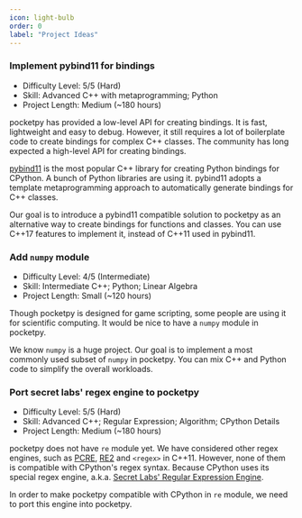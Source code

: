 ```yaml
---
icon: light-bulb
order: 0
label: "Project Ideas"
---
```


### Implement pybind11 for bindings

+ Difficulty Level: 5/5 (Hard)
+ Skill: Advanced C++ with metaprogramming; Python
+ Project Length: Medium (~180 hours)

pocketpy has provided a low-level API for creating bindings. It is fast, lightweight and easy to debug.
However, it still requires a lot of boilerplate code to create bindings for complex C++ classes.
The community has long expected a high-level API for creating bindings.

[pybind11](https://github.com/pybind/pybind11)
is the most popular C++ library for creating Python bindings for CPython. A bunch of Python libraries are using it. pybind11 adopts a template metaprogramming approach to automatically generate bindings for C++ classes.

Our goal is to introduce a pybind11 compatible solution to pocketpy as an alternative way to create bindings
for functions and classes.
You can use C\+\+17 features to implement it, instead of C++11 used in pybind11.

### Add `numpy` module

+ Difficulty Level: 4/5 (Intermediate)
+ Skill: Intermediate C++; Python; Linear Algebra
+ Project Length: Small (~120 hours)

Though pocketpy is designed for game scripting,
some people are using it for scientific computing.
It would be nice to have a `numpy` module in pocketpy.

We know `numpy` is a huge project.
Our goal is to implement a most commonly used subset of `numpy` in pocketpy.
You can mix C++ and Python code to simplify the overall workloads.

### Port secret labs' regex engine to pocketpy

+ Difficulty Level: 5/5 (Hard)
+ Skill: Advanced C++; Regular Expression; Algorithm; CPython Details
+ Project Length: Medium (~180 hours)

pocketpy does not have `re` module yet.
We have considered other regex engines, such as [PCRE](https://www.pcre.org/), [RE2](https://github.com/google/re2) and `<regex>` in C++11. However, none of them is compatible with CPython's regex syntax.
Because CPython uses its special regex engine, a.k.a. [Secret Labs' Regular Expression Engine](https://github.com/python/cpython/tree/main/Modules/_sre).

In order to make pocketpy compatible with CPython in `re` module,
we need to port this engine into pocketpy.
